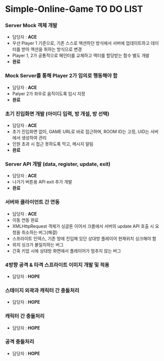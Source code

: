 # Simple-Online-Game TO DO LIST

### Server Mock 객체 개발
- 담당자 : **ACE**
- 우선 Player 1 기준으로, 기존 스스로 액션하던 방식에서 서버에 업데이트하고 데이터를 받아 액션을 취하는 방식으로 변경
- Player 1, 2가 공통적으로 페인터를 교체하고 액터를 할당받는 함수 별도 개발
- **완료**

### Mock Server를 통해 Player 2가 임의로 행동해야 함
- 담당자 : **ACE**
- Palyer 2가 좌우로 움직이도록 임시 지정
- **완료**

### 초기 진입화면 개발 (아이디 입력, 방 개설, 방 선택)
- 담당자 : **ACE**
- 초기 진입화면 없이, GAME URL로 바로 접근하며, ROOM ID는 고정, UID는 서버에서 생성하여 관리
- 인원 초과 시 접근 못하도록 막고, 메시지 알림
- **완료**

### Server API 개발 (data, register, update, exit)
- 담당자 : **ACE**
- 나가기 버튼용 API exit 추가 개발
- **완료**

### 서버와 클라이언트 간 연동
- 담당자 : **ACE**
- 이동 연동 완료
- XMLHttpRequest 객체가 싱글톤 이어서 크롬에서 서버의 update API 호출 시 요청을 취소하는 버그(해결)
- 스프라이트 인덱스, 기존 방에 진입해 있던 상대방 플레이어 현재위치 싱크해야 함
- 위치 싱크가 불일치하는 버그
- 간혹 키업 시에 상대방 화면에서 플레이어가 멈추지 않는 버그

### 4방향 공격 & 타격 스프라이트 이미지 개발 및 적용
- 담당자 : **HOPE**

### 스테이지 외곽과 캐릭터 간 충돌처리
- 담당자 : **HOPE**

### 캐릭터 간 충돌처리
- 담당자 : **HOPE**

### 공격 충돌처리
- 담당자 : **HOPE**
